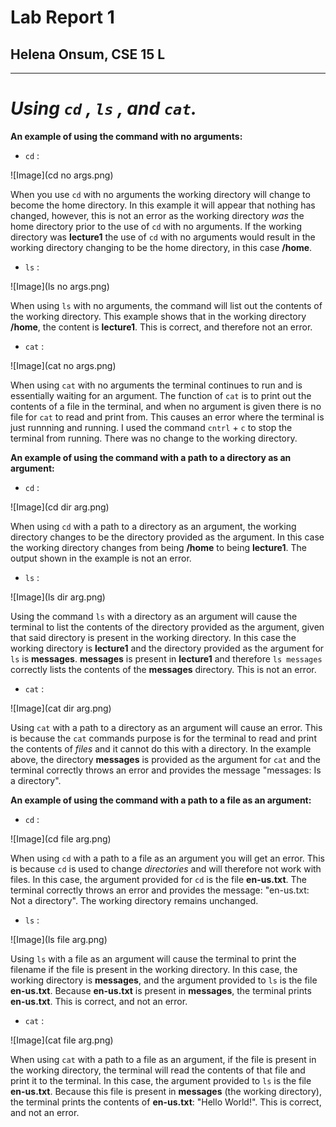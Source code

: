 # Lab Report 1
## Helena Onsum, CSE 15 L
-----------------------------------------------
# *Using `cd` , `ls` , and `cat`.* 

**An example of using the command with no arguments:**
* `cd` :

![Image](cd no args.png)

When you use `cd` with no arguments the working directory will change to become the home directory.
In this example it will appear that nothing has changed, however, this is not an error as the working directory *was* the home directory prior
to the use of `cd` with no arguments. If the working directory was **lecture1** the use of `cd` with no arguments would result in the working directory changing to be the home directory, in this case **/home**.
  
  
  
  
* `ls` :
  
![Image](ls no args.png)

When using `ls` with no arguments, the command will list out the contents of the
working directory. This example shows that in the working directory **/home**, the content is **lecture1**. This is correct, and therefore not an error.
* `cat` :
  
![Image](cat no args.png)

When using `cat` with no arguments the terminal continues to run and is essentially waiting for an argument. The function of `cat` is to print out the contents of a file in the terminal, and when no argument is given there is no file for `cat` to read and print from. This causes an error where the terminal is just runnning and running. I used the command `cntrl` + `c` to stop the terminal from running. There was no change to the working directory.

**An example of using the command with a path to a directory as an argument:**
* `cd` :

![Image](cd dir arg.png)

When using `cd` with a path to a directory as an argument, the working directory changes to be the directory provided as the argument. In this case the working directory changes from being **/home** to being **lecture1**. The output shown in the example is not an error.
* `ls` :
  
![Image](ls dir arg.png)

Using the command `ls` with a directory as an argument will cause the terminal to list the contents of the directory provided as the argument, given that said directory is present in the working directory. In this case the working directory is **lecture1** and the directory provided as the argument for `ls` is **messages**. **messages** is present in **lecture1** and therefore `ls messages` correctly lists the contents of the **messages** directory. This is not an error.
* `cat` :
  
![Image](cat dir arg.png)

Using `cat` with a path to a directory as an argument will cause an error. This is because the `cat` commands purpose is for the terminal to read and print the contents of *files* and it cannot do this with a directory. In the example above, the directory **messages** is provided as the argument for `cat` and the terminal correctly throws an error and provides the message "messages: Is a directory".

**An example of using the command with a path to a file as an argument:**
* `cd` :
  
![Image](cd file arg.png)

When using `cd` with a path to a file as an argument you will get an error. This is because `cd` is used to change *directories* and will therefore not work with files. In this case, the argument provided for `cd` is the file **en-us.txt**. The terminal correctly throws an error and provides the message: "en-us.txt: Not a directory". The working directory remains unchanged. 
* `ls` :

![Image](ls file arg.png)

Using `ls` with a file as an argument will cause the terminal to print the filename if the file is present in the working directory. In this case, the working directory is **messages**, and the argument provided to `ls` is the file **en-us.txt**. Because **en-us.txt** is present in **messages**, the terminal prints **en-us.txt**. This is correct, and not an error.
* `cat` :
  
![Image](cat file arg.png)

When using `cat` with a path to a file as an argument, if the file is present in the working directory, the terminal will read the contents of that file and print it to the terminal. In this case, the argument provided to `ls` is the file **en-us.txt**. Because this file is present in **messages** (the working directory), the terminal prints the contents of **en-us.txt**: "Hello World!". This is correct, and not an error. 
